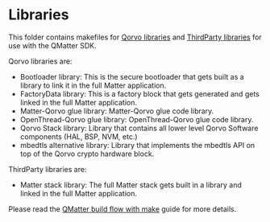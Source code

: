 # Libraries

This folder contains makefiles for [Qorvo libraries](Qorvo) and [ThirdParty libraries](ThirdParty) for use with the
QMatter SDK.

Qorvo libraries are:
* Bootloader library: This is the secure bootloader that gets built as a library to link it in the full Matter application.
* FactoryData library: This is a factory block that gets generated and gets linked in the full Matter application.
* Matter-Qorvo glue library: Matter-Qorvo glue code library.
* OpenThread-Qorvo glue library: OpenThread-Qorvo glue code library.
* Qorvo Stack library: Library that contains all lower level Qorvo Software components (HAL, BSP, NVM, etc.)
* mbedtls alternative library: Library that implements the mbedtls API on top of the Qorvo crypto hardware block.

ThirdParty libraries are:
* Matter stack library: The full Matter stack gets built in a library and linked in the full Matter application.

Please read the [QMatter build flow with make](../Documents/Guides/make_build_flow.md) guide for more details.
